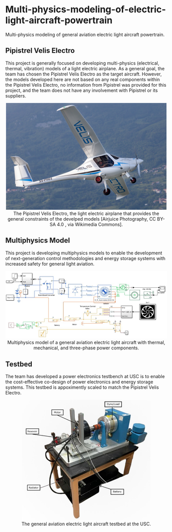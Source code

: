 # Multi-physics-modeling-of-electric-light-aircraft-powertrain
Multi-physics modeling of general aviation electric light aircraft powertrain.

## Pipistrel Velis Electro

This project is generally focused on developing multi-physics (electrical, thermal, vibration) models of a light electric airplane. As a general goal, the team has chosen the Pipistrel Velis Electro as the target aircraft. However, the models developed here are not based on any real components within the Pipistrel Velis Electro, no information from Pipistrel was provided for this project, and the team does not have any involvement with Pipistrel or its suppliers. 

<p align="center">
<img src="media/Pipistrel_Velis_Electro_9992.jpg" alt="drawing" width="500"/> <br> 
The Pipistrel Velis Electro, the light electric airplane that provides the general constraints of the develped models [Airjuice Photography, CC BY-SA 4.0 <https://creativecommons.org/licenses/by-sa/4.0>, via Wikimedia Commons].
</p>
<p align="center">
</p>

## Multiphysics Model

This project is developing multiphysics models to enable the development of next-generation control methodologies and energy storage systems with increased safety for general light aviation. 

<p align="center">
<img src="media/multi-physics-model.jpg" alt="drawing" width="700"/> <br> 
Multiphysics model of a general aviation electric light aircraft with thermal, mechanical, and three-phase power components.
</p>
<p align="center">
</p>

## Testbed

The team has developed a power electronics testbench at USC is to enable the cost-effective co-design of power electronics and energy storage systems. This testbed is appoximently scaled to match the Pipistrel Velis Electro.

<p align="center">
<img src="media/testbed.jpg" alt="drawing" width="400"/> <br> 
The general aviation electric light aircraft testbed at the USC.
</p>
<p align="center">
</p>

